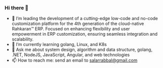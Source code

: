 ### Hi there 👋

<!--
**rabbal/rabbal** is a ✨ _special_ ✨ repository because its `README.md` (this file) appears on your GitHub profile.
- 👯 I’m looking to collaborate on ...
-->


- 🔭 I’m leading the development of a cutting-edge low-code and no-code customization platform for the 4th generation of the cloud-native Rahkaran™ ERP. Focused on enhancing flexibility and user empowerment in ERP customization, ensuring seamless integration and scalability.
- 🌱 I’m currently learning golang, Linux, and K8s
- 💬 Ask me about system design, algorithm and data structure, golang, .NET, NodeJS, JavaScript, Angular, and web technologies
- 📫 How to reach me: send an email to salarrabbal@gmail.com
